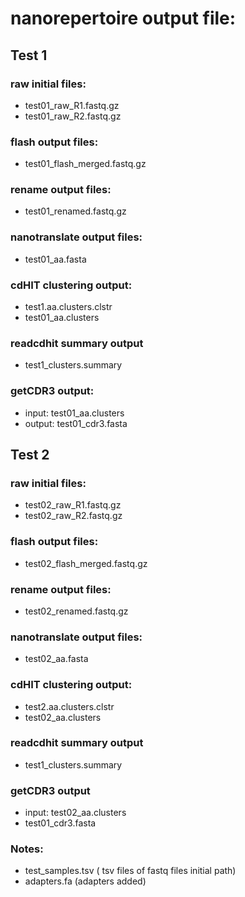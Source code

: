 # nanorepertoire output file:

## Test 1

### raw initial files:

- test01_raw_R1.fastq.gz
- test01_raw_R2.fastq.gz

### flash output files: 

- test01_flash_merged.fastq.gz

### rename output files: 

- test01_renamed.fastq.gz

### nanotranslate output files:

- test01_aa.fasta

### cdHIT clustering output:

- test1.aa.clusters.clstr
- test01_aa.clusters

### readcdhit summary output
- test1_clusters.summary

### getCDR3 output:

- input: test01_aa.clusters
- output: test01_cdr3.fasta





## Test 2

### raw initial files: 

- test02_raw_R1.fastq.gz
- test02_raw_R2.fastq.gz

### flash output files: 

- test02_flash_merged.fastq.gz

### rename output files: 

- test02_renamed.fastq.gz

### nanotranslate output files:

- test02_aa.fasta

### cdHIT clustering output:

- test2.aa.clusters.clstr
- test02_aa.clusters
  
### readcdhit summary output
- test1_clusters.summary
  
### getCDR3 output

- input: test02_aa.clusters
- test01_cdr3.fasta





### Notes: 
- test_samples.tsv ( tsv files of fastq files initial path)
- adapters.fa (adapters added) 

